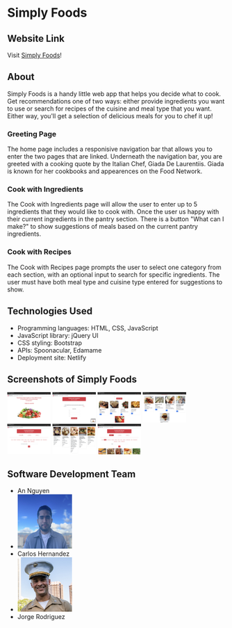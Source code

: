 # Simply Foods

## Website Link
Visit [Simply Foods](https://astounding-pasca-d48b68.netlify.app/index.html)!

## About
Simply Foods is a handy little web app that helps you decide what to cook. Get recommendations one of two ways: either provide ingredients you want to use or search for recipes of the cuisine and meal type that you want. Either way, you'll get a selection of delicious meals for you to chef it up!
### Greeting Page
The home page includes a responisive navigation bar that allows you to enter the two pages that are linked. Underneath the navigation bar, you are greeted with a cooking quote by the Italian Chef, Giada De Laurentiis. Giada is known for her cookbooks and appearences on the Food Network.
### Cook with Ingredients
The Cook with Ingredients page will allow the user to enter up to 5 ingredients that they would like to cook with. Once the user us happy with their current ingredients in the pantry section. There is a button "What can I make?" to show suggestions of meals based on the current pantry ingredients.
### Cook with Recipes
The Cook with Recipes page prompts the user to select one category from each section, with an optional input to search for specific ingredients. The user must have both meal type and cuisine type entered for suggestions to show.

## Technologies Used
- Programming languages: HTML, CSS, JavaScript
- JavaScript library: jQuery UI
- CSS styling: Bootstrap
- APIs: Spoonacular, Edamame
- Deployment site: Netlify

## Screenshots of Simply Foods
<img src="./assets/ss1.png" height="70" width="100">
<img src="./assets/ss2.png" height="70" width="100">
<img src="./assets/ss3.png" height="70" width="100">
<img src="./assets/ss4.png" height="70" width="100">
<img src="./assets/ss5.png" height="70" width="100">
<img src="./assets/ss6.png" height="70" width="100">
<img src="./assets/ss7.png" height="70" width="100">

## Software Development Team
- An Nguyen
- <img src="./assets/8F162FA8-F2FC-434E-9CA7-32D6780BEDDF_1_201_a.jpeg" height="125" width="125">
- Carlos Hernandez
- <img src="./assets/jorge.jpeg" height="125" width="125">
- Jorge Rodriguez
